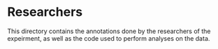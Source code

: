 # Researchers

This directory contains the annotations done by the researchers of the expeirment, as well as the code used to perform analyses on the data.